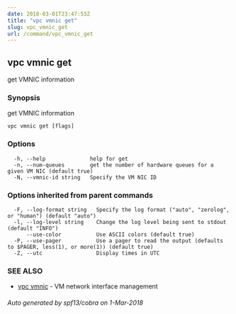 ```yaml
---
date: 2018-03-01T23:47:53Z
title: "vpc vmnic get"
slug: vpc_vmnic_get
url: /command/vpc_vmnic_get
---
```

## vpc vmnic get

get VMNIC information

### Synopsis


get VMNIC information

```
vpc vmnic get [flags]
```

### Options

```
  -h, --help              help for get
  -n, --num-queues        get the number of hardware queues for a given VM NIC (default true)
  -N, --vmnic-id string   Specify the VM NIC ID
```

### Options inherited from parent commands

```
  -F, --log-format string   Specify the log format ("auto", "zerolog", or "human") (default "auto")
  -l, --log-level string    Change the log level being sent to stdout (default "INFO")
      --use-color           Use ASCII colors (default true)
  -P, --use-pager           Use a pager to read the output (defaults to $PAGER, less(1), or more(1)) (default true)
  -Z, --utc                 Display times in UTC
```

### SEE ALSO
* [vpc vmnic](/command/vpc_vmnic)	 - VM network interface management

###### Auto generated by spf13/cobra on 1-Mar-2018
